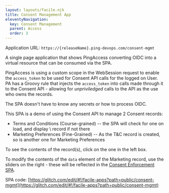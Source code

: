 ```yaml
---
layout: layouts/facile.njk
title: Consent Management App
eleventyNavigation:
  key: Consent Management
  parent: Access
  order: 3
---
```


Application URL: `https://{releaseName}.ping-devops.com/consent-mgmt`

A single page application that shows PingAccess converting OIDC into a virtual resource that can be consumed via the SPA. 

PingAccess is using a custom scope in the WebSession request to enable the `access_token` to be used for Consent API calls for the logged on User.
PA has a Groovy rule that injects the `access_token` into calls made through it to the Consent API - allowing for _unpriviledged_ calls to the API as the use who owns the records.

The SPA doesn't have to know any secrets or how to process OIDC.

This SPA is a demo of using the Consent API to manage 2 Consent records:
* Terms and Conditions (Course-grained) -- the SPA will check for one on load, and display \ record if not there
* Marketing Preferences (Fine-Grained) -- As the T&C record is created, so is another one for Marketing Preferences

To see the contents of the record(s), click on the one in the left box. 

To modify the contents of the `data` element of the Marketing record, use the sliders on the right - these will be reflected in the [Consent Enforcement SPA](../consent-enforce).

SPA code: [https://glitch.com/edit/#!/facile-apps?path=public/consent-mgmt](https://glitch.com/edit/#!/facile-apps?path=public/consent-mgmt)
